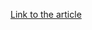 [Link to the article](https://www.cisa.gov/news-events/alerts/2025/05/05/cisa-adds-one-known-exploited-vulnerability-catalog)
